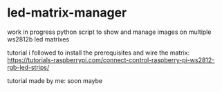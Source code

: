# led-matrix-manager

work in progress python script to show and manage images on multiple ws2812b led matrixes

tutorial i followed to install the prerequisites and wire the matrix:
https://tutorials-raspberrypi.com/connect-control-raspberry-pi-ws2812-rgb-led-strips/

tutorial made by me:
soon maybe
